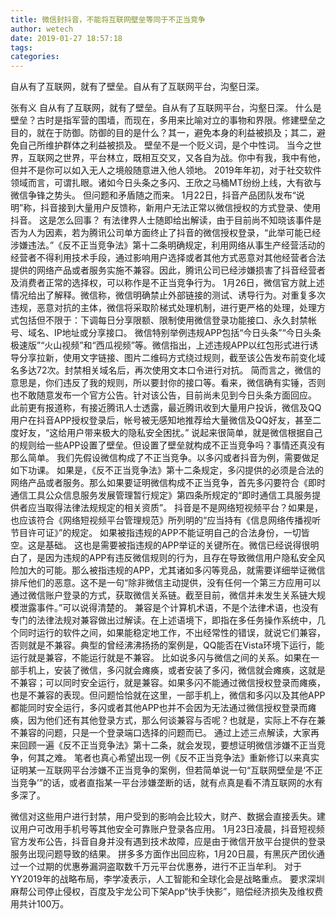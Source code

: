 ```yaml
---
title: 微信封抖音，不能将互联网壁垒等同于不正当竞争
author: wetech
date: 2019-01-27 18:57:18
tags: 
categories: 
---
```

自从有了互联网，就有了壁垒。自从有了互联网平台，沟壑日深。
<!-- more -->
张有义
自从有了互联网，就有了壁垒。自从有了互联网平台，沟壑日深。
什么是壁垒？古时是指军营的围墙，而现在，多用来比喻对立的事物和界限。修建壁垒之目的，就在于防御。防御的目的是什么？其一，避免本身的利益被损及；其二，避免自己所维护群体之利益被损及。
壁垒不是一个贬义词，是个中性词。
当今之世界，互联网之世界，平台林立，既相互交叉，又各自为战。你中有我，我中有他，但并不是你可以如入无人之境般随意进入他人领地。
2019年年初，对于社交软件领域而言，可谓扎眼。诸如今日头条之多闪、王欣之马桶MT纷纷上线，大有欲与微信争锋之势头。
但问题和矛盾随之而来。
1月22日，抖音产品团队发布“说明”称，抖音接到大量用户反馈称，新用户无法正常以微信授权的方式登录、使用抖音。
这是怎么回事？
有法律界人士随即给出解读，由于目前尚不知晓该事件是否为人为因素，若为腾讯公司单方面终止了抖音的微信授权登录，“此举可能已经涉嫌违法。”《反不正当竞争法》第十二条明确规定，利用网络从事生产经营活动的经营者不得利用技术手段，通过影响用户选择或者其他方式恶意对其他经营者合法提供的网络产品或者服务实施不兼容。因此，腾讯公司已经涉嫌损害了抖音经营者及消费者正常的选择权，可以称作是不正当竞争行为。
1月26日，微信官方就上述情况给出了解释。微信称，微信明确禁止外部链接的测试、诱导行为。对重复多次违规，恶意对抗的主体，微信将采取阶梯式处理机制，进行更严格的处理，处理方式包括但不限于：下调每日分享限额、限制使用微信登录功能接口、永久封禁帐号、域名、IP地址或分享接口。
微信特别举例违规APP包括“今日头条”“今日头条极速版”“火山视频”和“西瓜视频”等。微信指出，上述违规APP以红包形式进行诱导分享拉新，使用文字链接、图片二维码方式绕过规则，截至该公告发布前变化域名多达72次。封禁相关域名后，再次使用文本口令进行对抗。
简而言之，微信的意思是，你们违反了我的规则，所以要封你的接口等。看来，微信确有实锤，否则也不敢随意发布一个官方公告。针对该公告，目前尚未见到今日头条方面回应。
此前更有报道称，有接近腾讯人士透露，最近腾讯收到大量用户投诉，微信及QQ用户在抖音APP授权登录后，帐号被无感知地推荐给大量微信及QQ好友，甚至二度好友，“这给用户带来极大的隐私安全困扰。”
说起来很简单，就是微信根据自己的规则给一些APP设置了壁垒。但设置了壁垒就构成不正当竞争吗？事情还真没有那么简单。
我们先假设微信构成了不正当竞争。以多闪或者抖音为例，需要做足如下功课。
如果是，《反不正当竞争法》第十二条规定，多闪提供的必须是合法的网络产品或者服务。那么如果要证明微信构成不正当竞争，首先多闪要符合《即时通信工具公众信息服务发展管理暂行规定》第四条所规定的“即时通信工具服务提供者应当取得法律法规规定的相关资质”。
抖音是不是网络短视频平台？如果是，也应该符合《网络短视频平台管理规范》所列明的“应当持有《信息网络传播视听节目许可证》”的规定。
如果被指违规的APP不能证明自己的合法身份，一切皆空。这是基础。
这也是需要被指违规的APP举证的关键所在。微信已经说得很明白了，是因为违规的APP有违反微信规则的行为，且存在导致微信用户隐私安全风险加大的可能。那么被指违规的APP，尤其诸如多闪等竞品，就需要详细举证微信排斥他们的恶意。这不是一句“除非微信主动提供，没有任何一个第三方应用可以通过微信账户登录的方式，获取微信关系链。截至目前，微信并未发生关系链大规模泄露事件。”可以说得清楚的。
兼容是个计算机术语，不是个法律术语，也没有专门的法律法规对兼容做出过解读。在上述语境下，即指在多任务操作系统中，几个同时运行的软件之间，如果能稳定地工作，不出经常性的错误，就说它们兼容，否则就是不兼容。典型的曾经沸沸扬扬的案例是，QQ能否在Vista环境下运行，能运行就是兼容，不能运行就是不兼容。
比如说多闪与微信之间的关系。如果在一部手机上，安装了微信，多闪就会瘫痪，或者安装了多闪，微信就会瘫痪，这就是不兼容；可以同时安全运行，就是兼容。如果多闪不能通过微信授权登录而瘫痪，也是不兼容的表现。但问题恰恰就在这里，一部手机上，微信和多闪以及其他APP都能同时安全运行，多闪或者其他APP也并不会因为无法通过微信授权登录而瘫痪，因为他们还有其他登录方式，那么何谈兼容与否呢？也就是，实际上不存在兼不兼容的问题，只是一个登录端口选择的问题而已。
通过上述三点解读，大家再来回顾一遍《反不正当竞争法》第十二条，就会发现，要想证明微信涉嫌不正当竞争，何其之难。
笔者也真心希望出现一例《反不正当竞争法》重新修订以来真实证明某一互联网平台涉嫌不正当竞争的案例，但若简单说一句“互联网壁垒是‘不正当竞争’”的话，或者直指某一平台涉嫌垄断的话，就有点真是看不清互联网的水有多深了。
 
 
微信对这些用户进行封禁，用户受到的影响会比较大，财产、数据会直接丢失。建议用户可改用手机号等其他安全可靠账户登录各应用。
1月23日凌晨，抖音短视频官方发布公告，抖音自身并没有遇到技术故障，应是由于微信开放平台提供的登录服务出现问题导致的结果。
拼多多方面作出回应称，1月20日晨，有黑灰产团伙通过一个过期的优惠券漏洞盗取数千万元平台优惠券，进行不正当牟利。
对于YY2019年的战略布局，李学凌表示，人工智能和全球化会是战略重点。
要求深圳麻帮公司停止侵权，百度及宇龙公司下架App“快手快影”，赔偿经济损失及维权费用共计100万。
